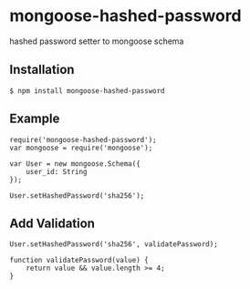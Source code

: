 mongoose-hashed-password
========================

hashed password setter to mongoose schema

Installation
------------

    $ npm install mongoose-hashed-password

Example
-------

    require('mongoose-hashed-password');
    var mongoose = require('mongoose');

    var User = new mongoose.Schema({
        user_id: String
    });

    User.setHashedPassword('sha256');

Add Validation
--------------

    User.setHashedPassword('sha256', validatePassword);

    function validatePassword(value) {
        return value && value.length >= 4;
    }
